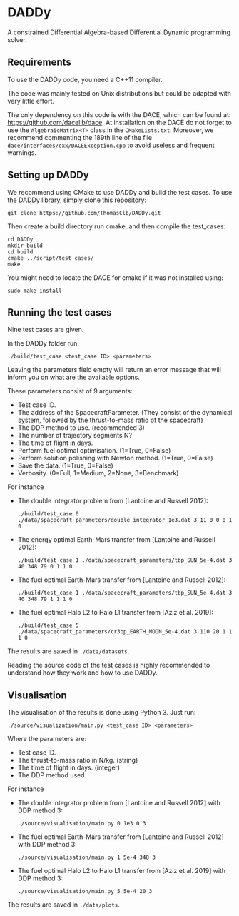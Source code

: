 # DADDy
A constrained Differential Algebra-based Differential Dynamic programming solver.

## Requirements
To use the DADDy code, you need a C++11 compiler.

The code was mainly tested on Unix distributions but could be adapted with very little effort.

The only dependency on this code is with the DACE, which can be found at: https://github.com/dacelib/dace.
At installation on the DACE do not forget to use the `AlgebraicMatrix<T>` class in the `CMakeLists.txt`.
Moreover, we recommend commenting the 189th line of the file `dace/interfaces/cxx/DACEException.cpp` to avoid useless and frequent warnings.

## Setting up DADDy
We recommend using CMake to use DADDy and build the test cases.
To use the DADDy library, simply clone this repository:
```
git clone https://github.com/ThomasClb/DADDy.git
```
Then create a build directory run cmake, and then compile the test_cases:
```
cd DADDy
mkdir build
cd build
cmake ../script/test_cases/
make
```
You might need to locate the DACE for cmake if it was not installed using:
```
sudo make install
```

## Running the test cases
Nine test cases are given.

In the DADDy folder run:
```
./build/test_case <test_case ID> <parameters> 
```
Leaving the parameters field empty will return an error message that will inform you on what are the available options.

These parameters consist of 9 arguments:
- Test case ID.
- The address of the SpacecraftParameter. (They consist of the dynamical system, followed by the thrust-to-mass ratio of the spacecraft)
- The DDP method to use. (recommended 3)
- The number of trajectory segments N?
- The time of flight in days.
- Perform fuel optimal optimisation. (1=True, 0=False)
- Perform solution polishing with Newton method. (1=True, 0=False)
- Save the data. (1=True, 0=False)
- Verbosity. (0=Full, 1=Medium, 2=None, 3=Benchmark)

For instance 
- The double integrator problem from [Lantoine and Russell 2012]:
	```
	./build/test_case 0 ./data/spacecraft_parameters/double_integrator_1e3.dat 3 11 0 0 0 1 0
	```
- The energy optimal Earth-Mars transfer from [Lantoine and Russell 2012]:
	```
	./build/test_case 1 ./data/spacecraft_parameters/tbp_SUN_5e-4.dat 3 40 348.79 0 1 1 0
	```
- The fuel optimal Earth-Mars transfer from [Lantoine and Russell 2012]:
	```
	./build/test_case 1 ./data/spacecraft_parameters/tbp_SUN_5e-4.dat 3 40 348.79 1 1 1 0
	```
- The fuel optimal Halo L2 to Halo L1 transfer from [Aziz et al. 2019]:
	```
	./build/test_case 5 ./data/spacecraft_parameters/cr3bp_EARTH_MOON_5e-4.dat 3 110 20 1 1 1 0
	```
The results are saved in `./data/datasets`.

Reading the source code of the test cases is highly recommended to understand how they work and how to use DADDy.


## Visualisation
The visualisation of the results is done using Python 3. Just run:
```
./source/visualization/main.py <test_case ID> <parameters>
```
Where the parameters are:
- Test case ID.
- The thrust-to-mass ratio in N/kg. (string)
- The time of flight in days. (integer)
- The DDP method used.
	
For instance 
- The double integrator problem from [Lantoine and Russell 2012] with DDP method 3:
	```
	./source/visualisation/main.py 0 1e3 0 3
	```
- The fuel optimal Earth-Mars transfer from [Lantoine and Russell 2012] with DDP method 3:
	```
	./source/visualisation/main.py 1 5e-4 348 3
	```
- The fuel optimal Halo L2 to Halo L1 transfer from [Aziz et al. 2019] with DDP method 3:
	```
	./source/visualisation/main.py 5 5e-4 20 3
	```
The results are saved in `./data/plots`.
